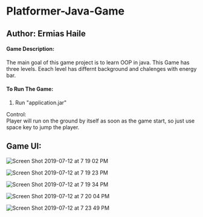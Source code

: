 # Platformer-Java-Game
## Author: Ermias Haile 


#### Game Description:
The main goal of this game project is to learn OOP in java. This Game has three levels. Eeach level has differnt background and chalenges with energy bar.  <br/>

#### To Run The Game:
1. Run "application.jar" <br/>


Control: <br/>
Player will run on the ground by itself as soon as the game start, so just use space key to jump the player.


## Game UI: 


![Screen Shot 2019-07-12 at 7 19 02 PM](https://user-images.githubusercontent.com/47591726/61166093-442c6a80-a4dd-11e9-8278-2648cc914141.png)

![Screen Shot 2019-07-12 at 7 19 23 PM](https://user-images.githubusercontent.com/47591726/61166098-4ee6ff80-a4dd-11e9-8d64-4a046aeb0bc1.png)

![Screen Shot 2019-07-12 at 7 19 34 PM](https://user-images.githubusercontent.com/47591726/61166101-56a6a400-a4dd-11e9-9b75-f74ee952bfd9.png)

![Screen Shot 2019-07-12 at 7 20 04 PM](https://user-images.githubusercontent.com/47591726/61166103-5e664880-a4dd-11e9-95da-ffa048683fc6.png)


![Screen Shot 2019-07-12 at 7 23 49 PM](https://user-images.githubusercontent.com/47591726/61166111-6b833780-a4dd-11e9-968c-1be7a2ac4706.png)







